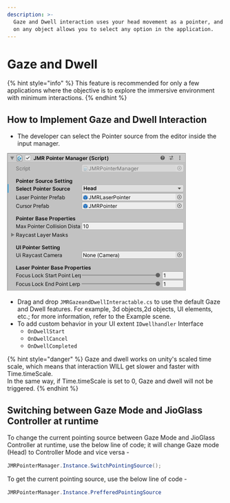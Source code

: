 ```yaml
---
description: >-
  Gaze and Dwell interaction uses your head movement as a pointer, and focusing
  on any object allows you to select any option in the application.
---
```


# Gaze and Dwell

{% hint style="info" %}
This feature is recommended for only a few applications where the objective is to explore the immersive environment with minimum interactions.&#x20;
{% endhint %}

## How to Implement Gaze and Dwell Interaction&#x20;

* The developer can select the Pointer source from the editor inside the input manager.

![](<../.gitbook/assets/image (9).png>)

* Drag and drop `JMRGazeandDwellInteractable.cs` to use the default Gaze and Dwell features. For example, 3d objects,2d objects, UI elements, etc.; for more information, refer to the Example scene.
* To add custom behavior in your UI extent `IDwellhandler` Interface
  * `OnDwellStart`
  * `OnDwellCancel`
  * `OnDwellCompleted`

{% hint style="danger" %}
Gaze and dwell works on unity's scaled time scale, which means that interaction WILL get slower and faster with Time.timeScale.\
In the same way, if Time.timeScale is set to 0, Gaze and dwell will not be triggered.
{% endhint %}

## Switching between Gaze Mode and JioGlass Controller at runtime

To change the current pointing source between Gaze Mode and JioGlass Controller at runtime, use the below line of code; it will change Gaze mode (Head) to Controller Mode and vice versa -&#x20;

```csharp
JMRPointerManager.Instance.SwitchPointingSource();
```

To get the current pointing source, use the below line of code -

```csharp
JMRPointerManager.Instance.PrefferedPointingSource
```
